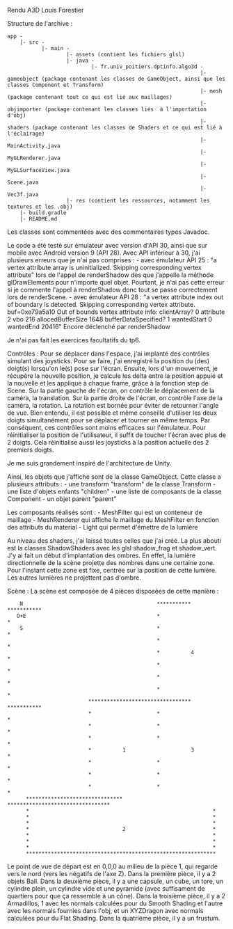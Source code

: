 Rendu A3D Louis Forestier

Structure de l'archive :
```
app -
    |- src -
           |- main -
                   |- assets (contient les fichiers glsl)
                   |- java -
                           |- fr.univ_poitiers.dptinfo.algo3d -
                                                              |- gameobject (package contenant les classes de GameObject, ainsi que les classes Component et Transform)
                                                              |- mesh (package contenant tout ce qui est lié aux maillages)
                                                              |- objimporter (package contenant les classes liés  à l'importation d'obj)
                                                              |- shaders (package contenant les classes de Shaders et ce qui est lié à l'éclairage)
                                                              |- MainActivity.java
                                                              |- MyGLRenderer.java
                                                              |- MyGLSurfaceView.java
                                                              |- Scene.java
                                                              |- Vec3f.java
                   |- res (contient les ressources, notamment les textures et les .obj)
    |- build.gradle
    |- README.md
```
Les classes sont commentées avec des commentaires types Javadoc.

Le code a été testé sur émulateur avec version d'API 30, ainsi que sur mobile avec Android version 9 (API 28).
Avec API inférieur à 30, j'ai plusieurs erreurs que je n'ai pas comprises :
    - avec émulateur API 25 : 
        "a vertex attribute array is uninitialized. Skipping corresponding vertex attribute" lors de l'appel de renderShadow dès que j'appelle la méthode glDrawElements pour n'importe quel objet. Pourtant, je n'ai pas cette erreur si je commente l'appel à renderShadow donc tout se passe correctement lors de renderScene.
    - avec émulateur API 28 : 
        "a vertex attribute index out of boundary is detected. Skipping corresponding vertex attribute. buf=0xe79a5a10
        Out of bounds vertex attribute info: clientArray? 0 attribute 2 vbo 216 allocedBufferSize 1648 bufferDataSpecified? 1 wantedStart 0 wantedEnd 20416"
        Encore déclenché par renderShadow


Je n'ai pas fait les exercices facultatifs du tp6.

Contrôles :
Pour se déplacer dans l'espace, j'ai implanté des contrôles simulant des joysticks.
Pour se faire, j'ai enregistré la position du (des) doigt(s) lorsqu'on le(s) pose sur l'écran.
Ensuite, lors d'un mouvement, je récupère la nouvelle position, je calcule les delta entre la position appuie et la nouvelle et les applique à chaque frame,
grâce à la fonction step de Scene.
Sur la partie gauche de l'écran, on contrôle le déplacement de la caméra, la translation.
Sur la partie droite de l'écran, on contrôle l'axe de la caméra, la rotation. La rotation est bornée pour éviter de retourner l'angle de vue.
Bien entendu, il est possible et même conseillé d'utiliser les deux doigts simultanément pour se déplacer et tourner en même temps.
Par conséquent, ces contrôles sont moins efficaces sur l'émulateur.
Pour réinitialiser la position de l'utilisateur, il suffit de toucher l'écran avec plus de 2 doigts.
Cela réinitialise aussi les joysticks à la position actuelle des 2 premiers doigts.

Je me suis grandement inspiré de l'architecture de Unity.

Ainsi, les objets que j'affiche sont de la classe GameObject.
Cette classe a plusieurs attributs :
    - une transform "transform" de la classe Transform
    - une liste d'objets enfants "children"
    - une liste de composants de la classe Component
    - un objet parent "parent"

Les composants réalisés sont :
    - MeshFilter qui est un conteneur de maillage
    - MeshRenderer qui affiche le maillage du MeshFilter en fonction des attributs du material
    - Light qui permet d'émettre de la lumière

Au niveau des shaders, j'ai laissé toutes celles que j'ai créé.
La plus abouti est la classes ShadowShaders avec les glsl shadow_frag et shadow_vert.
J'y ai fait un début d'implantation des ombres. 
En effet, la lumière directionnelle de la scène projette des nombres dans une certaine zone.
Pour l'instant cette zone est fixe, centrée sur la position de cette lumière.
Les autres lumières ne projettent pas d'ombre.

Scène :
La scène est composée de 4 pièces disposées de cette manière :
```
    N                                           *********** ***********
   O+E                                          *                     *
    S                                           *                     *
                                                *                     *
                                                *          4          *
                                                *                     *
                                                *                     *
                                                *                     *
                          ********************************* ***********
                          *                     *                     *
                          *                     *                     *
                          *                     *                     *
                          *          1                     3          *
                          *                     *                     *
                          *                     *                     *
                          *                     *                     *
      ******************************* *********************************
      *                                                           *
      *                                                           *
      *                                                           *
      *                              2                            *
      *                                                           *
      *                                                           *
      *                                                           *
      *************************************************************
```
Le point de vue de départ est en 0,0,0 au milieu de la pièce 1, qui regarde vers le nord (vers les négatifs de l'axe Z).
Dans la première pièce, il y a 2 objets Ball.
Dans la deuxième pièce, il y a une capsule, un cube, un tore, un cylindre plein, un cylindre vide et une pyramide (avec suffisament de quartiers pour que ça ressemble à un cône).
Dans la troisième pièce, il y a 2 Armadillos, 1 avec les normals calculées pour du Smooth Shading et l'autre avec les normals fournies dans l'obj, et un XYZDragon avec normals calculées pour du Flat Shading.
Dans la quatrième pièce, il y a un frustum.
